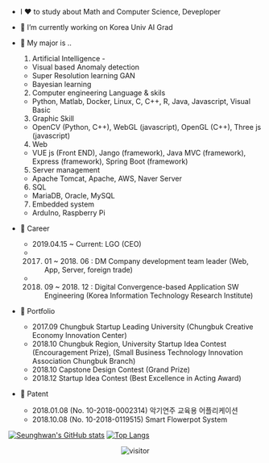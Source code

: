 - I ❤️ to study about Math and Computer Science, Deveploper
- 🔭 I’m currently working on Korea Univ AI Grad
- 💪 My major is ..
  1. Artificial Intelligence - 
    - Visual based Anomaly detection
    - Super Resolution learning GAN
    - Bayesian learning 
    
  2. Computer engineering Language & skils 
    - Python, Matlab, Docker, Linux, C, C++, R, Java, Javascript, Visual Basic
  
  3. Graphic Skill
    - OpenCV (Python, C++), WebGL (javascript), OpenGL (C++), Three js (javascript)
  
  4. Web 
    - VUE js (Front END), Jango (framework), Java MVC (framework), Express (framework), Spring Boot (framework) 
  
  5. Server management 
    - Apache Tomcat, Apache, AWS, Naver Server
  
  6. SQL 
    - MariaDB, Oracle, MySQL
  
  7. Embedded system 
    - ArduIno, Raspberry Pi

- 💪 Career
    - 2019.04.15 ~ Current: LGO (CEO)
    - 2017. 01 ~ 2018. 06 : DM Company development team leader (Web, App, Server, foreign trade)
    - 2018. 09 ~ 2018. 12 : Digital Convergence-based Application SW Engineering (Korea Information Technology Research Institute)

- 🌱 Portfolio
    - 2017.09 Chungbuk Startup Leading University (Chungbuk Creative Economy Innovation Center)
    - 2018.10 Chungbuk Region, University Startup Idea Contest (Encouragement Prize), (Small Business Technology Innovation Association Chungbuk Branch)
    - 2018.10 Capstone Design Contest (Grand Prize)
    - 2018.12 Startup Idea Contest (Best Excellence in Acting Award)    

- 🌱 Patent
    - 2018.01.08 (No. 10-2018-0002314) 악기연주 교육용 어플리케이션
    - 2018.10.08 (No. 10-2018-0119515) Smart Flowerpot System

[![Seunghwan's GitHub stats](https://github-readme-stats.vercel.app/api?username=shiny0510)](https://github.com/shiny0510/github-readme-stats)
[![Top Langs](https://github-readme-stats.vercel.app/api/top-langs/?username=shiny0510&layout=compact)](https://github.com/shiny0510/github-readme-stats)

<p align="center">
  <img src="https://visitor-badge.laobi.icu/badge?page_id=shiny0510/shiny0510" alt="visitor"/>
</p>

